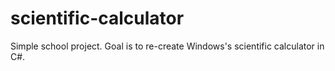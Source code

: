 scientific-calculator
=====================

Simple school project. Goal is to re-create Windows's scientific calculator in C#.

